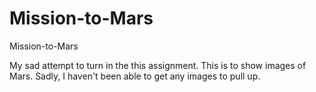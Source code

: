 # Mission-to-Mars
Mission-to-Mars
<p> My sad attempt to turn in the this assignment. This is to show images of Mars. Sadly, I haven't been able to get any images to pull up. 

